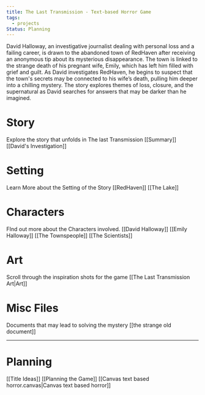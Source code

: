 ```yaml
---
title: The Last Transmission - Text-based Horror Game
tags:
  - projects
Status: Planning
---
```

David Halloway, an investigative journalist dealing with personal loss and a failing career, is drawn to the abandoned town of RedHaven after receiving an anonymous tip about its mysterious disappearance. The town is linked to the strange death of his pregnant wife, Emily, which has left him filled with grief and guilt. As David investigates RedHaven, he begins to suspect that the town's secrets may be connected to his wife’s death, pulling him deeper into a chilling mystery. The story explores themes of loss, closure, and the supernatural as David searches for answers that may be darker than he imagined.
# Story
Explore the story that unfolds in The last Transmission
[[Summary]]
[[David's Investigation]]
# Setting
Learn More about the Setting of the Story
[[RedHaven]]
[[The Lake]]
# Characters
FInd out more about the Characters involved.
[[David Halloway]]
[[Emily Halloway]]
[[The Townspeople]]
[[The Scientists]]
# Art
Scroll through the inspiration shots for the game
[[The Last Transmission Art|Art]]

# Misc Files
Documents that may lead to solving the mystery
[[the strange old document]]

---
# Planning
[[Title Ideas]]
[[Planning the Game]]
[[Canvas text based horror.canvas|Canvas text based horror]]